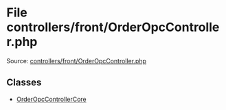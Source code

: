 File controllers/front/OrderOpcController.php
=========

Source: [controllers/front/OrderOpcController.php](https://github.com/PrestaShop/PrestaShop/blob/1.5.0.17/controllers/front/OrderOpcController.php)


Classes
-------

* [OrderOpcControllerCore](class.OrderOpcControllerCore.md)

